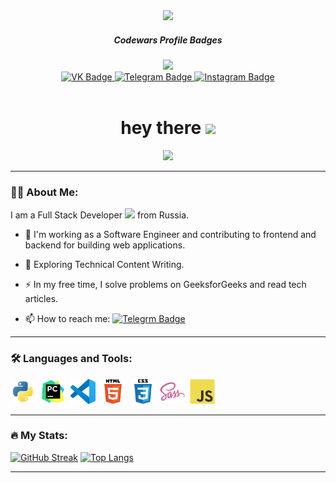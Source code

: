 <div id="header" align="center">
  <img src="https://media.giphy.com/media/13HgwGsXF0aiGY/giphy.gif" width="250"/>
</div>

<div id="codewars" align="center">
  <h5>Codewars Profile Badges</h5>
  <img src="https://www.codewars.com/users/zuza-ai/badges/large" width="250"/>
</div>

<div id="badges" align="center">
  <a href="https://vk.com/d_kirill_e">
    <img src="https://img.shields.io/badge/-Вконтакте%20-blue?logo=VK&logoColor=white&style=for-the-badge" alt="VK Badge"/>
  </a>
  <a href="https://t.me/DKinc02">
    <img src="https://img.shields.io/badge/-Telegram%20-9cf?logo=telegram&logoColor=white&style=for-the-badge" alt="Telegram Badge"/>
  </a>
  <a href="https://instagram.com/__dudarev__?igshid=YmMyMTA2M2Y=">
    <img src="https://img.shields.io/badge/-Instagram-orange?logo=instagram&logoColor=white&style=for-the-badge" alt="Instagram Badge"/>
  </a>
</div>

<div id="score" align="center">
  <img src="https://komarev.com/ghpvc/?username=zuza-ai&style=flat-square&color=blue" alt=""/>
  <h1>
    hey there
    <img src="https://media.giphy.com/media/hvRJCLFzcasrR4ia7z/giphy.gif" width="30px"/>
  </h1>
</div>

<div align="center">
  <img src="https://media.giphy.com/media/hS42TuYYnANLFR9IRQ/giphy.gif"/>
</div>

---
### 👨‍💻 About Me:
I am a Full Stack Developer <img src="https://media.giphy.com/media/WUlplcMpOCEmTGBtBW/giphy.gif" width="30"> from Russia.

- 🔭 I'm working as a Software Engineer and contributing to frontend and backend for building web applications.

- 🌱 Exploring Technical Content Writing.

- ⚡ In my free time, I solve problems on GeeksforGeeks and read tech articles.

- 📫 How to reach me: [![Telegrm Badge](https://img.shields.io/badge/-Telegram%20-9cf?logo=telegram&logoColor=white&style=for-the-badge)](https://t.me/zuzanidze)

---
### 🛠️ Languages and Tools:
<div>
  <img src="https://github.com/devicons/devicon/blob/master/icons/python/python-original.svg" title="Python" alt="Python" width="40" height="40"/>&nbsp;
  <img src="https://github.com/devicons/devicon/blob/master/icons/pycharm/pycharm-original.svg" title="PyCharm" alt="PyCharm" width="40" height="40"/>&nbsp;
  <img src="https://github.com/devicons/devicon/blob/master/icons/vscode/vscode-original.svg" title="Visual Studio Code" alt="Visual Studio Code" width="40" height="40"/>&nbsp;
  <img src="https://github.com/devicons/devicon/blob/master/icons/html5/html5-original-wordmark.svg" title="HTML5" alt="HTML5" width="40" height="40"/>&nbsp;
  <img src="https://github.com/devicons/devicon/blob/master/icons/css3/css3-original-wordmark.svg" title="CSS3" alt="CSS3" width="40" height="40"/>&nbsp;
  <img src="https://github.com/devicons/devicon/blob/master/icons/sass/sass-original.svg" title="SAAS" alt="SAAS" width="40" height="40"/>&nbsp;
  <img src="https://github.com/devicons/devicon/blob/master/icons/javascript/javascript-original.svg" title="JavaScript" alt="JavaScript" width="40" height="40"/>
</div>

---
### 🔥 My Stats:
[![GitHub Streak](http://github-readme-streak-stats.herokuapp.com?user=zuza-ai&theme=white&background=ffffff)](https://git.io/streak-stats)
[![Top Langs](https://github-readme-stats.vercel.app/api/top-langs/?username=zuza-ai)](https://github.com/anuraghazra/github-readme-stats)

---

